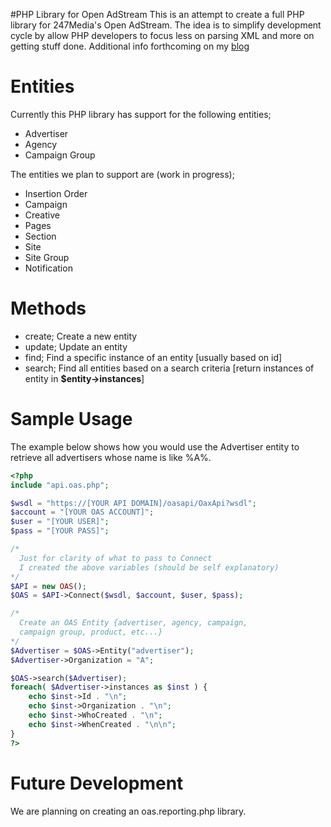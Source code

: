 #PHP Library for Open AdStream
This is an attempt to create a full PHP library for 247Media's Open AdStream. The idea is to simplify development cycle by allow PHP developers to focus less on parsing XML and more on getting stuff done. Additional info forthcoming on my [blog](http://openadstream.blogspot.com/)

Entities
========
Currently this PHP library has support for the following entities;
* Advertiser
* Agency
* Campaign Group

The entities we plan to support are (work in progress);
* Insertion Order
* Campaign
* Creative
* Pages
* Section
* Site
* Site Group
* Notification

Methods
=======
* create; Create a new entity
* update; Update an entity
* find; Find a specific instance of an entity [usually based on id]
* search; Find all entities based on a search criteria [return instances of entity in **$entity->instances**]

Sample Usage
============ 
The example below shows how you would use the Advertiser entity to retrieve all advertisers whose name is like %A%.

```PHP
<?php
include "api.oas.php";

$wsdl = "https://[YOUR API DOMAIN]/oasapi/OaxApi?wsdl";
$account = "[YOUR OAS ACCOUNT]";
$user = "[YOUR USER]";
$pass = "[YOUR PASS]";

/* 
  Just for clarity of what to pass to Connect
  I created the above variables (should be self explanatory)
*/
$API = new OAS();
$OAS = $API->Connect($wsdl, $account, $user, $pass);

/* 
  Create an OAS Entity {advertiser, agency, campaign, 
  campaign group, product, etc...}
*/
$Advertiser = $OAS->Entity("advertiser");
$Advertiser->Organization = "A";

$OAS->search($Advertiser);
foreach( $Advertiser->instances as $inst ) {
	echo $inst->Id . "\n";
	echo $inst->Organization . "\n";
	echo $inst->WhoCreated . "\n";
	echo $inst->WhenCreated . "\n\n";
}
?>
```

Future Development
==================
We are planning on creating an oas.reporting.php library.